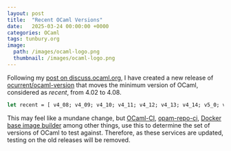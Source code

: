 ```yaml
---
layout: post
title:  "Recent OCaml Versions"
date:   2025-03-24 00:00:00 +0000
categories: OCaml
tags: tunbury.org
image:
  path: /images/ocaml-logo.png
  thumbnail: /images/ocaml-logo.png
---
```


Following my [post on discuss.ocaml.org](https://discuss.ocaml.org/t/docker-base-images-and-ocaml-ci-support-for-ocaml-4-08/16229), I have created a new release of [ocurrent/ocaml-version](https://github.com/ocurrent/ocaml-version) that moves the minimum version of OCaml, considered as _recent_, from 4.02 to 4.08.

```ocaml
let recent = [ v4_08; v4_09; v4_10; v4_11; v4_12; v4_13; v4_14; v5_0; v5_1; v5_2; v5_3 ]
```

This may feel like a mundane change, but [OCaml-CI](https://github.com/ocurrent/ocaml-ci), [opam-repo-ci](https://github.com/ocurrent/opam-repo-ci), [Docker base image builder](https://github.com/ocurrent/docker-base-images) among other things, use this to determine the set of versions of OCaml to test against. Therefore, as these services are updated, testing on the old releases will be removed.
